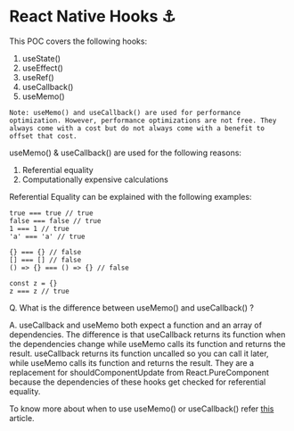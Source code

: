 # React Native Hooks ⚓

This POC covers the following hooks:
1. useState()
2. useEffect()
3. useRef()
4. useCallback()
5. useMemo()


`Note: useMemo() and useCallback() are used for performance optimization. However, performance optimizations are not free. They always come with a cost but do not always come with a benefit to offset that cost.`

useMemo() & useCallback() are used for the following reasons:
1. Referential equality
2. Computationally expensive calculations

Referential Equality can be explained with the following examples:
```
true === true // true
false === false // true
1 === 1 // true
'a' === 'a' // true

{} === {} // false
[] === [] // false
() => {} === () => {} // false

const z = {}
z === z // true
```

Q. What is the difference between useMemo() and useCallback() ?

A. useCallback and useMemo both expect a function and an array of dependencies. The difference is that useCallback returns its function when the dependencies change while useMemo calls its function and returns the result.
useCallback returns its function uncalled so you can call it later, while useMemo calls its function and returns the result.
They are a replacement for shouldComponentUpdate from React.PureComponent because the dependencies of these hooks get checked for referential equality.

To know more about when to use useMemo() or useCallback() refer [this](https://kentcdodds.com/blog/usememo-and-usecallback) article.
